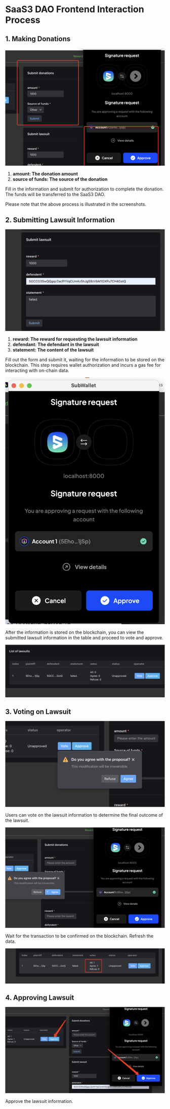 # SaaS3 DAO Frontend Interaction Process

## 1. Making Donations

![image-20230606135336564](assets/image-20230606135336564.png)

1. **amount: The donation amount**
2. **source of funds: The source of the donation**

Fill in the information and submit for authorization to complete the donation. The funds will be transferred to the SaaS3 DAO.

Please note that the above process is illustrated in the screenshots.

## 2. Submitting Lawsuit Information

![image-20230606134510822](assets/image-20230606134510822.png)

1. **reward: The reward for requesting the lawsuit information**
2. **defendant: The defendant in the lawsuit**
3. **statement: The content of the lawsuit**

Fill out the form and submit it, waiting for the information to be stored on the blockchain. This step requires wallet authorization and incurs a gas fee for interacting with on-chain data.

![image-20230606134830691](assets/image-20230606134830691.png)

After the information is stored on the blockchain, you can view the submitted lawsuit information in the table and proceed to vote and approve.

![image-20230606134549750](assets/image-20230606134549750.png)


## 3. Voting on Lawsuit

![image-20230606134633676](assets/image-20230606134633676.png)

Users can vote on the lawsuit information to determine the final outcome of the lawsuit.

![image-20230606134745707](assets/image-20230606134745707.png)

Wait for the transaction to be confirmed on the blockchain. Refresh the data.

![image-20230606134811518](assets/image-20230606134811518.png)

## 4. Approving Lawsuit

![image-20230606134910924](assets/image-20230606134910924.png)

Approve the lawsuit information.
